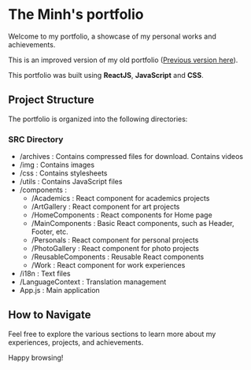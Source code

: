 # The Minh's portfolio #

Welcome to my portfolio, a showcase of my personal works and achievements.

This is an improved version of my old portfolio ([Previous version here](https://github.com/ThiiLuu79/MyPortfolio)).

This portfolio was built using **ReactJS**, **JavaScript** and **CSS**.

## Project Structure

The portfolio is organized into the following directories:

### SRC Directory
 - /archives : Contains compressed files for download. Contains videos
 - /img : Contains images
 - /css : Contains stylesheets
 - /utils : Contains JavaScript files
 - /components :
      - /Academics : React component for academics projects
      - /ArtGallery : React component for art projects
      - /HomeComponents : React components for Home page 
      - /MainComponents : Basic React components, such as Header, Footer, etc.
      - /Personals : React component for personal projects
      - /PhotoGallery : React component for photo projects
      - /ReusableComponents : Reusable React components
      - /Work : React component for work experiences
 - /i18n : Text files
 - /LanguageContext : Translation management
 - App.js : Main application

## How to Navigate

Feel free to explore the various sections to learn more about my experiences, projects, and achievements.

Happy browsing!
